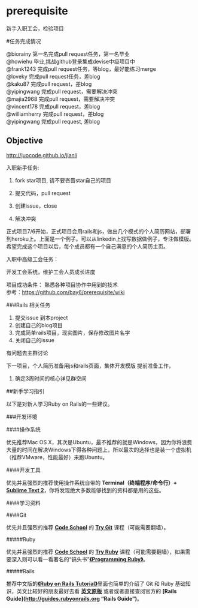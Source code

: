 prerequisite
============

新手入职工会，检验项目

#任务完成情况

@biorainy 第一名完成pull request任务，第一名毕业<br/>
@howiehu 毕业,挑战github登录集成devise中级项目中<br/>
@frank1243 完成pull request任务，等blog，最好能练习merge<br/>
@loveky 完成pull request任务，差blog<br/>
@kaku87 完成pull request，差blog<br/>
@yipingwang 完成pull request，需要解决冲突<br/>
@majia2968 完成pull request，需要解决冲突<br/>
@vincent178 完成pull request，差blog<br/>
@williamherry 完成pull request，差blog<br/>
@yipingwang 完成pull request, 差blog


## Objective
http://juocode.github.io/jianli

入职新手任务:

1. fork star项目, 请不要吝啬star自己的项目

2. 提交代码，pull request

3. 创建issue，close

4. 解决冲突


正式项目7/6开始，正式项目会用rails和js，做出几个模式的个人简历网站，部署到heroku上。上面是一个例子。可以从linkedin上找写数据做例子，专注做模版。希望完成这个项目以后，每个成员都有一个自己满意的个人简历主页。

入职中高级工会任务：

开发工会系统，维护工会人员成长进度

项目成功条件：
熟悉各种项目协作中用到的技术<br/>
参考：https://github.com/bay6/prerequisite/wiki

###Rails 相关任务
1. 提交issue 到本project
2. 创建自己的blog项目
3. 完成简单rails项目，现实图片，保存修改图片名字
4. 关闭自己的issue

有问题去主群讨论

下一项目，个人简历准备用js和rails页面，集体开发模版
提前准备工作，
1. 确定3周时间的核心详见群空间

##新手学习指引

以下是对新人学习Ruby on Rails的一些建议。

###开发环境

####操作系统

优先推荐Mac OS X，其次是Ubuntu，最不推荐的就是Windows，因为你将浪费大量的时间在解决Windows下得各种问题上，所以最次的选择也是装一个虚拟机（推荐VMware，性能最好）来跑Ubuntu。

####开发工具

优先并且强烈的推荐使用操作系统自带的 **Terminal（终端程序/命令行）+ [Sublime Text 2](http://www.sublimetext.com "Sublime Text")**，你将发现绝大多数能够找到的资料都是用的这些。

####学习资料

####Git

优先并且强烈的推荐 **[Code School](https://www.codeschool.com "Code School")** 的 **[Try Git](http://www.codeschool.com/courses/try-git "Try Git")** 课程（可能需要翻墙）。

#####Ruby

优先并且强烈的推荐 **[Code School](https://www.codeschool.com "Code School")** 的 **[Try Ruby](http://www.codeschool.com/paths/ruby "Try Ruby")** 课程（可能需要翻墙），如果需要深入则可以看一看著名的“镐头书”[**《Programming Ruby》**](http://pragprog.com/book/ruby4/programming-ruby-1-9-2-0 "Programming Ruby")。

#####Rails

推荐中文版的[**《Ruby on Rails Tutorial》**](http://railstutorial-china.org "Ruby on Rails Tutorial")里面也简单的介绍了 Git 和 Ruby 基础知识，英文比较好的朋友最好去看 **[英文原版](http://ruby.railstutorial.org/ruby-on-rails-tutorial-book?version=4.0 "Ruby on Rails Tutorial")** 或者或者直接查阅官方的 **[Rails Guide](http://guides.rubyonrails.org “Rails Guide”)**。


